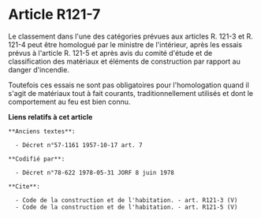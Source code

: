 # Article R121-7

Le classement dans l'une des catégories prévues aux articles R. 121-3 et R. 121-4 peut être homologué par le ministre de
l'intérieur, après les essais prévus à l'article R. 121-5 et après avis du comité d'étude et de classification des matériaux
et éléments de construction par rapport au danger d'incendie. 

Toutefois ces essais ne sont pas obligatoires pour l'homologation quand il s'agit de matériaux tout à fait courants,
traditionnellement utilisés et dont le comportement au feu est bien connu.

**Liens relatifs à cet article**

	**Anciens textes**:

	  - Décret n°57-1161 1957-10-17 art. 7

	**Codifié par**:

	  - Décret n°78-622 1978-05-31 JORF 8 juin 1978

	**Cite**:

	  - Code de la construction et de l'habitation. - art. R121-3 (V)
	  - Code de la construction et de l'habitation. - art. R121-5 (V)
